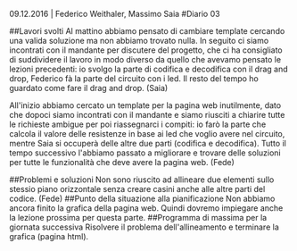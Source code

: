09.12.2016 | Federico Weithaler, Massimo Saia
#Diario 03

##Lavori svolti
Al mattino abbiamo pensato di cambiare template cercando una valida soluzione ma non abbiamo trovato nulla. In seguito ci siamo incontrati con il mandante per discutere del progetto, che ci ha consigliato di suddividere il lavoro in modo diverso da quello che avevamo pensato le lezioni precedenti: io svolgo la parte di codifica e decodifica con il drag and drop, Federico fà la parte del circuito con i led.
Il resto del tempo ho guardato come fare il drag and drop. (Saia)

All'inizio abbiamo cercato un template per la pagina web inutilmente, dato che dopoci siamo incontrati con il mandante e siamo riusciti a chiarire tutte le richieste ambigue per poi riassegnarci i compiti: io farò la parte che calcola il valore delle resistenze in base ai led che voglio avere nel circuito, mentre Saia si occuperà delle altre due parti (codifica e decodifica). Tutto il tempo successivo l'abbiamo passato a migliorare e trovare delle soluzioni per tutte le funzionalità che deve avere la pagina web. (Fede)

##Problemi e soluzioni
Non sono riuscito ad allineare due elementi sullo stessio piano orizzontale senza creare casini anche alle altre parti del codice. (Fede)
##Punto della situazione alla pianificazione
Non abbiamo ancora finito la grafica della pagina web. Quindi dovremo impiegare anche la lezione prossima per questa parte.
##Programma di massima per la giornata successiva
Risolvere il problema dell'allineamento e terminare la grafica (pagina html).
